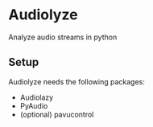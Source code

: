 # Audiolyze
Analyze audio streams in python


## Setup

Audiolyze needs the following packages:

- Audiolazy
- PyAudio
- (optional) pavucontrol